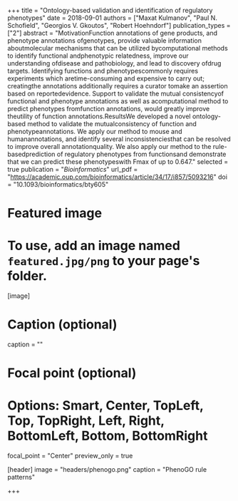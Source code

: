 +++
title = "Ontology-based validation and identification of regulatory phenotypes"
date = 2018-09-01
authors = ["Maxat Kulmanov", "Paul N. Schofield", "Georgios V. Gkoutos", "Robert Hoehndorf"]
publication_types = ["2"]
abstract = "MotivationFunction annotations of gene products, and phenotype annotations ofgenotypes, provide valuable information aboutmolecular mechanisms that can be utilized bycomputational methods to identify functional andphenotypic relatedness, improve our understanding ofdisease and pathobiology, and lead to discovery ofdrug targets. Identifying functions and phenotypescommonly requires experiments which aretime-consuming and expensive to carry out; creatingthe annotations additionally requires a curator tomake an assertion based on reportedevidence. Support to validate the mutual consistencyof functional and phenotype annotations as well as acomputational method to predict phenotypes fromfunction annotations, would greatly improve theutility of function annotations.ResultsWe developed a novel ontology-based method to validate the mutualconsistency of function and phenotypeannotations. We apply our method to mouse and humanannotations, and identify several inconsistenciesthat can be resolved to improve overall annotationquality. We also apply our method to the rule-basedprediction of regulatory phenotypes from functionsand demonstrate that we can predict these phenotypeswith Fmax of up to 0.647."
selected = true
publication = "*Bioinformatics*"
url_pdf = "https://academic.oup.com/bioinformatics/article/34/17/i857/5093216"
doi = "10.1093/bioinformatics/bty605"

# Featured image
# To use, add an image named `featured.jpg/png` to your page's folder. 
[image]
  # Caption (optional)
  caption = ""

  # Focal point (optional)
  # Options: Smart, Center, TopLeft, Top, TopRight, Left, Right, BottomLeft, Bottom, BottomRight
  focal_point = "Center"
  preview_only = true

[header]
  image = "headers/phenogo.png"
  caption = "PhenoGO rule patterns"

+++

